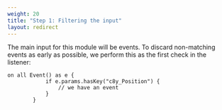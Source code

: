 ```yaml
---
weight: 20
title: "Step 1: Filtering the input"
layout: redirect
---
```


The main input for this module will be events. To discard non-matching events as early as possible, we perform this as the first check in the listener:


	on all Event() as e {
				if e.params.hasKey("c8y_Position") {
					// we have an event
				}
			}
